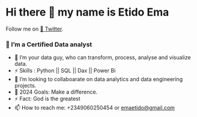 # Hi there 👋 my name is Etido Ema
  Follow me on [:ghost: Twitter]( https://twitter.com/etidoema). 


 ### 🔭 I’m a Certified Data analyst
 - 🌱 I’m your data guy, who can transform, process, analyse and visualize data.
 - ⚡ Skills : Python || SQL || Dax || Power Bi
 - 👯 I’m looking to collaboarate on data analytics and data engineering projects.
 - 🦑 2024 Goals: Make a difference.
 - ⚡ Fact: God is the greatest
 - 📫 How to reach me: +2349060250454 or emaetido@gmail.com
<!--
**etidoema/etidoema** is a ✨ _special_ ✨ repository because its `README.md` (this file) appears on your GitHub profile.

Here are some ideas to get you started:

- 🔭 I’m currently working on ...
- 🌱 I’m currently learning ...
- 👯 I’m looking to collaborate on ...
- 🤔 I’m looking for help with ...
- 💬 Ask me about ...
- 📫 How to reach me: ...
- 😄 Pronouns: ...
- ⚡ Fun fact: ...
-->
